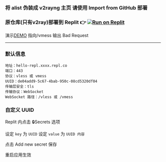 ### 将 alist 伪装成 v2rayng 主页 请使用 Import from GitHub 部署

### 原仓库(只有v2ray)部署到 Replit 👉 [![Run on Replit](https://camo.githubusercontent.com/e421f1a9ef2e8a5003c8a6ddca476c0aba794b8e34e4f74f290274e907e7f2ad/68747470733a2f2f7265706c69742e636f6d2f62616467652f6769746875622f616c616e6c696368656e2f6470702d6f6e2d7265706c)](https://replit.com/github/sbwml/hello-repl)

演示[DEMO](https://alist.pighog.repl.co/) 指向/vmess 输出 Bad Request

---------------------

### 默认信息
```
地址：hello-repl.xxxx.repl.co
端口：443
协议：vless 或 vmess
UUID：de04add9-5c67-4bab-950c-08cd5320df04
传输层安全：tls
传输协议：WebSocket
WebSocket 路径：/vless 或 /vmess
```

### 自定义 UUID

Replit 内点击  🔒Secrets 选项

设定 ```key``` 为 ```UUID```
设定 ```value``` 为 ```UUID 内容```

点击 Add new secret 保存

重启应用生效

